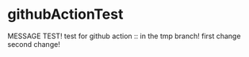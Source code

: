 # githubActionTest
MESSAGE TEST!
test for github action :: in the tmp branch!
first change
second change!